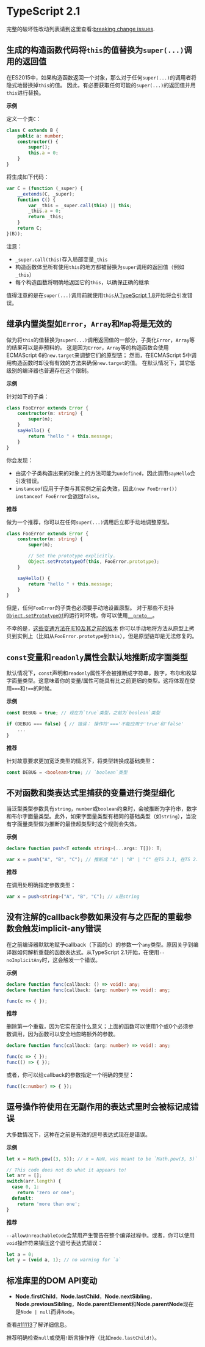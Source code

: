 # TypeScript 2.1

完整的破坏性改动列表请到这里查看:[breaking change issues](https://github.com/Microsoft/TypeScript/issues?q=is%3Aissue+milestone%3A%22TypeScript+2.1%22+label%3A%22Breaking+Change%22+is%3Aclosed).

## 生成的构造函数代码将`this`的值替换为`super(...)`调用的返回值

在ES2015中，如果构造函数返回一个对象，那么对于任何`super(...)`的调用者将隐式地替换掉`this`的值。
因此，有必要获取任何可能的`super(...)`的返回值并用`this`进行替换。

**示例**

定义一个类`C`：

```ts
class C extends B {
    public a: number;
    constructor() {
        super();
        this.a = 0;
    }
}
```

将生成如下代码：

```js
var C = (function (_super) {
    __extends(C, _super);
    function C() {
        var _this = _super.call(this) || this;
        _this.a = 0;
        return _this;
    }
    return C;
}(B));
```

注意：

* `_super.call(this)`存入局部变量`_this`
* 构造函数体里所有使用`this`的地方都被替换为`super`调用的返回值（例如`_this`）
* 每个构造函数将明确地返回它的`this`，以确保正确的继承

值得注意的是在`super(...)`调用前就使用`this`从[TypeScript 1.8](#disallow-this-accessing-before-super-call)开始将会引发错误。

## 继承内置类型如`Error`，`Array`和`Map`将是无效的

做为将`this`的值替换为`super(...)`调用返回值的一部分，子类化`Error`，`Array`等的结果可以是非预料的。
这是因为`Error`，`Array`等的构造函数会使用ECMAScript 6的`new.target`来调整它们的原型链；
然而，在ECMAScript 5中调用构造函数时却没有有效的方法来确保`new.target`的值。
在默认情况下，其它低级别的编译器也普遍存在这个限制。

**示例**

针对如下的子类：

```ts
class FooError extends Error {
    constructor(m: string) {
        super(m);
    }
    sayHello() {
        return "hello " + this.message;
    }
}
```

你会发现：

* 由这个子类构造出来的对象上的方法可能为`undefined`，因此调用`sayHello`会引发错误。
* `instanceof`应用于子类与其实例之前会失效，因此`(new FooError()) instanceof FooError`会返回`false`。

**推荐**

做为一个推荐，你可以在任何`super(...)`调用后立即手动地调整原型。

```ts
class FooError extends Error {
    constructor(m: string) {
        super(m);

        // Set the prototype explicitly.
        Object.setPrototypeOf(this, FooError.prototype);
    }

    sayHello() {
        return "hello " + this.message;
    }
}
```

但是，任何`FooError`的子类也必须要手动地设置原型。
对于那些不支持[`Object.setPrototypeOf`](https://developer.mozilla.org/en-US/docs/Web/JavaScript/Reference/Global_Objects/Object/setPrototypeOf)的运行时环境，你可以使用[`__proto__`](https://developer.mozilla.org/en-US/docs/Web/JavaScript/Reference/Global_Objects/Object/proto)。

不幸的是，[这些变通方法在IE10及其之前的版本](https://msdn.microsoft.com/en-us/library/s4esdbwz(v=vs.94).aspx)
你可以手动地将方法从原型上拷贝到实例上（比如从`FooError.prototype`到`this`），但是原型链却是无法修复的。

## `const`变量和`readonly`属性会默认地推断成字面类型

默认情况下，`const`声明和`readonly`属性不会被推断成字符串，数字，布尔和枚举字面量类型。这意味着你的变量/属性可能具有比之前更细的类型。这将体现在使用`===`和`!==`的时候。

**示例**

```ts
const DEBUG = true; // 现在为`true`类型，之前为`boolean`类型

if (DEBUG === false) { // 错误： 操作符'==='不能应用于'true'和'false'
    ...
}
```

**推荐**

针对故意要求更加宽泛类型的情况下，将类型转换成基础类型：

```ts
const DEBUG = <boolean>true; // `boolean`类型
```

## 不对函数和类表达式里捕获的变量进行类型细化

当泛型类型参数具有`string`，`number`或`boolean`约束时，会被推断为字符串，数字和布尔字面量类型。此外，如果字面量类型有相同的基础类型（如`string`），当没有字面量类型做为推断的最佳超类型时这个规则会失效。

**示例**

```ts
declare function push<T extends string>(...args: T[]): T;

var x = push("A", "B", "C"); // 推断成 "A" | "B" | "C" 在TS 2.1, 在TS 2.0里为 string
```

**推荐**

在调用处明确指定参数类型：

```ts
var x = push<string>("A", "B", "C"); // x是string
```

## 没有注解的callback参数如果没有与之匹配的重载参数会触发implicit-any错误

在之前编译器默默地赋予callback（下面的`c`）的参数一个`any`类型。原因关乎到编译器如何解析重载的函数表达式。从TypeScript 2.1开始，在使用`--noImplicitAny`时，这会触发一个错误。

**示例**

```ts
declare function func(callback: () => void): any;
declare function func(callback: (arg: number) => void): any;

func(c => { });
```

**推荐**

删除第一个重载，因为它实在没什么意义；上面的函数可以使用1个或0个必须参数调用，因为函数可以安全地忽略额外的参数。

```ts
declare function func(callback: (arg: number) => void): any;

func(c => { });
func(() => { });
```

或者，你可以给callback的参数指定一个明确的类型：

```ts
func((c:number) => { });
```

## 逗号操作符使用在无副作用的表达式里时会被标记成错误

大多数情况下，这种在之前是有效的逗号表达式现在是错误。

**示例**

```ts
let x = Math.pow((3, 5)); // x = NaN, was meant to be `Math.pow(3, 5)`

// This code does not do what it appears to!
let arr = [];
switch(arr.length) {
  case 0, 1:
    return 'zero or one';
  default:
    return 'more than one';
}
```

**推荐**

`--allowUnreachableCode`会禁用产生警告在整个编译过程中。或者，你可以使用`void`操作符来镇压这个逗号表达式错误：

```ts
let a = 0;
let y = (void a, 1); // no warning for `a`
```

## 标准库里的DOM API变动

* **Node.firstChild**，**Node.lastChild**，**Node.nextSibling**，**Node.previousSibling**，**Node.parentElement**和**Node.parentNode**现在是`Node | null`而非`Node`。

 查看[#11113](https://github.com/Microsoft/TypeScript/issues/11113)了解详细信息。

 推荐明确检查`null`或使用`!`断言操作符（比如`node.lastChild!`）。
